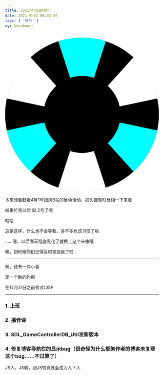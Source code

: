```yaml
---
title: 2021/4/01的修行
date: 2021-4-02 00:02:14
tags: [ '修行' ]
my: XenoAmess
---
```


![output_1024_r](/resources/20210401修行/output_1024_r.svg)

本来想着赶着4月1号跟风B站的反色活动，把头像暂时反相一下来着

结果忙完以后 就 2号了呢

哈哈

总是这样，什么也不会等我，差不多也该习惯了啦

……嗯，以后哪天彻底黑化了就换上这个头像哦

嘛，到时候你们记得及时销毁我了啦

---

啊，还有一件小事

定一个新的约束

在12月31日之前考过CISP

---

### 1. 上班

### 2. 播音课

### 3. SDL_GameControllerDB_Util发新版本

### 4. 修复博客导航栏的显示bug（很奇怪为什么框架作者的博客未复现这个bug……不过算了）

JS人，JS魂，跟JS较真就会成为人下人
